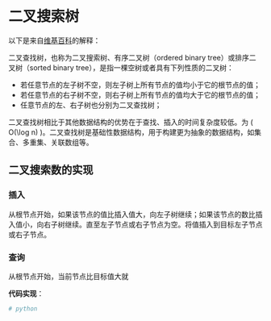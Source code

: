 # 二叉搜索树

以下是来自[维基百科](https://zh.wikipedia.org/wiki/%E4%BA%8C%E5%85%83%E6%90%9C%E5%B0%8B%E6%A8%B9)的解释：  

二叉查找树，也称为二叉搜索树、有序二叉树（ordered binary tree）或排序二叉树（sorted binary tree），是指一棵空树或者具有下列性质的二叉树：  
- 若任意节点的左子树不空，则左子树上所有节点的值均小于它的根节点的值；
- 若任意节点的右子树不空，则右子树上所有节点的值均大于它的根节点的值；
- 任意节点的左、右子树也分别为二叉查找树；

二叉查找树相比于其他数据结构的优势在于查找、插入的时间复杂度较低。为 \( O(\log n) \)。二叉查找树是基础性数据结构，用于构建更为抽象的数据结构，如集合、多重集、关联数组等。  

## 二叉搜索数的实现

### 插入

从根节点开始，如果该节点的值比插入值大，向左子树继续；如果该节点的数比插入值小，向右子树继续。直至左子节点或右子节点为空。将值插入到目标左子节点或右子节点。  

### 查询

从根节点开始，当前节点比目标值大就


**代码实现**：  
```python
# python
```